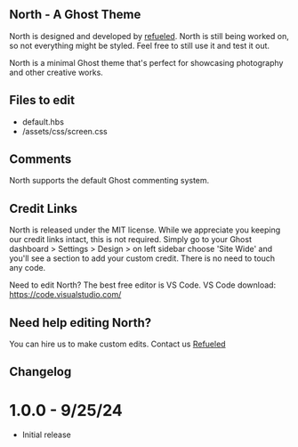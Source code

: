 ## North - A Ghost Theme

North is designed and developed by [refueled](https://refueled.net). North is still being worked on, so not everything might be styled. Feel free to still use it and test it out.

North is a minimal Ghost theme that's perfect for showcasing photography and other creative works.

## Files to edit
 * default.hbs
 * /assets/css/screen.css

## Comments

North supports the default Ghost commenting system.

## Credit Links
North is released under the MIT license. While we appreciate you keeping our credit links intact, this is not required. Simply go to your Ghost dashboard > Settings > Design > on left sidebar choose 'Site Wide' and you'll see a section to add your custom credit. There is no need to touch any code.

Need to edit North? The best free editor is VS Code. VS Code download:
https://code.visualstudio.com/

## Need help editing North?
You can hire us to make custom edits. Contact us [Refueled](https://refueled.net/contact)

## Changelog
# 1.0.0 - 9/25/24
* Initial release
